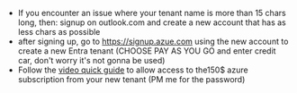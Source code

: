 * If you encounter an issue where your tenant name is more than 15 chars long, then:
signup on outlook.com and create a new account that has as less chars as possible 
* after signing up, go to https://signup.azue.com using the new account to create a new Entra tenant (CHOOSE PAY AS YOU GO and enter credit car, don't worry it's not gonna be used)
* Follow the [video quick guide](openNewTenant.zip) to allow access to the150$ azure subscription from your new tenant (PM me for the password)